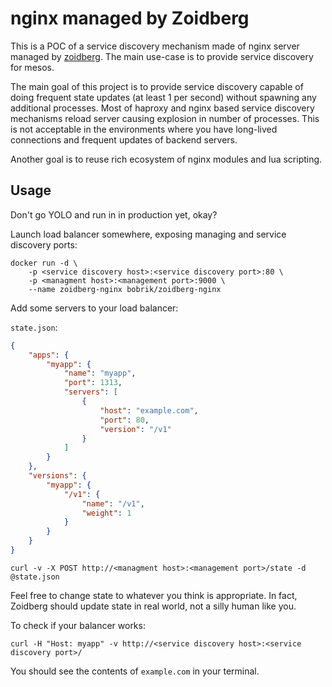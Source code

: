 # nginx managed by Zoidberg

This is a POC of a service discovery mechanism made of nginx server
managed by [zoidberg](https://github.com/bobrik/zoidberg). The main
use-case is to provide service discovery for mesos.

The main goal of this project is to provide service discovery capable
of doing frequent state updates (at least 1 per second) without spawning
any additional processes. Most of haproxy and nginx based service discovery
mechanisms reload server causing explosion in number of processes.
This is not acceptable in the environments where you have long-lived
connections and frequent updates of backend servers.

Another goal is to reuse rich ecosystem of nginx modules and lua scripting.

## Usage

Don't go YOLO and run in in production yet, okay?

Launch load balancer somewhere, exposing managing and service discovery ports:

```
docker run -d \
    -p <service discovery host>:<service discovery port>:80 \
    -p <managment host>:<management port>:9000 \
    --name zoidberg-nginx bobrik/zoidberg-nginx
```

Add some servers to your load balancer:

`state.json`:

```json
{
    "apps": {
        "myapp": {
            "name": "myapp",
            "port": 1313,
            "servers": [
                {
                    "host": "example.com",
                    "port": 80,
                    "version": "/v1"
                }
            ]
        }
    },
    "versions": {
        "myapp": {
            "/v1": {
                "name": "/v1",
                "weight": 1
            }
        }
    }
}
```

```
curl -v -X POST http://<managment host>:<management port>/state -d @state.json
```

Feel free to change state to whatever you think is appropriate. In fact,
Zoidberg should update state in real world, not a silly human like you.


To check if your balancer works:

```
curl -H "Host: myapp" -v http://<service discovery host>:<service discovery port>/
```

You should see the contents of `example.com` in your terminal.
